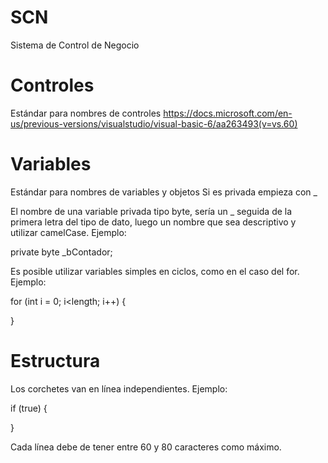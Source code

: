 # SCN
Sistema de Control de Negocio

# Controles

Estándar para nombres de controles
https://docs.microsoft.com/en-us/previous-versions/visualstudio/visual-basic-6/aa263493(v=vs.60)

# Variables

Estándar para nombres de variables y objetos
Si es privada empieza con _

El nombre de una variable privada tipo byte, sería un _ seguida
de la primera letra del tipo de dato, luego un nombre que sea
descriptivo y utilizar camelCase. Ejemplo:

private byte _bContador;

Es posible utilizar variables simples en ciclos, como en el caso del for.
Ejemplo:

for (int i = 0; i<length; i++)
{

}

# Estructura

Los corchetes van en línea independientes. Ejemplo:

if (true)
{

}

Cada línea debe de tener entre 60 y 80 caracteres como máximo.
